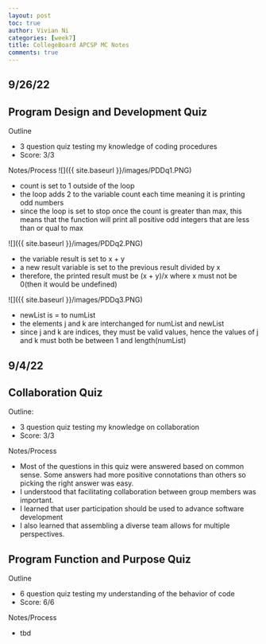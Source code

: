 ```yaml
---
layout: post
toc: true
author: Vivian Ni
categories: [week7]
title: CollegeBoard APCSP MC Notes
comments: true
---
```



## 9/26/22
## Program Design and Development Quiz
Outline
- 3 question quiz testing my knowledge of coding procedures
- Score: 3/3

Notes/Process
![]({{ site.baseurl }}/images/PDDq1.PNG)
- count is set to 1 outside of the loop
- the loop adds 2 to the variable count each time meaning it is printing odd numbers
- since the loop is set to stop once the count is greater than max, this means that the function will print all positive odd integers that are less than or qual to max

![]({{ site.baseurl }}/images/PDDq2.PNG)
- the variable result is set to x + y
- a new result variable is set to the previous result divided by x
- therefore, the printed result must be (x + y)/x where x must not be 0(then it would be undefined)

![]({{ site.baseurl }}/images/PDDq3.PNG)
- newList is = to numList
- the elements j and k are interchanged for numList and newList
- since j and k are indices, they must be valid values, hence the values of j and k must both be between 1 and length(numList)


## 9/4/22
## Collaboration Quiz
Outline:
- 3 question quiz testing my knowledge on collaboration
- Score: 3/3

Notes/Process
- Most of the questions in this quiz were answered based on common sense. Some answers had more positive connotations than others so picking the right answer was easy.
- I understood that facilitating collaboration between group members was important.
- I learned that user participation should be used to advance software development
- I also learned that assembling a diverse team allows for multiple perspectives.

## Program Function and Purpose Quiz
Outline
- 6 question quiz testing my understanding of the behavior of code
- Score: 6/6

Notes/Process
- tbd

